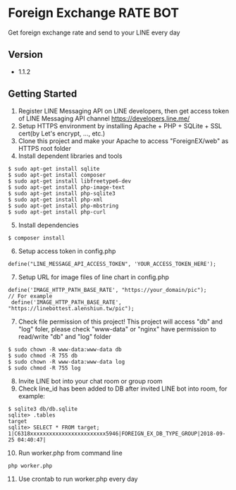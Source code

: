 # Foreign Exchange RATE BOT

Get foreign exchange rate and send to your LINE every day

## Version

* 1.1.2

## Getting Started

1. Register LINE Messaging API on LINE developers, then get access token of LINE Messaging API channel
https://developers.line.me/
2. Setup HTTPS environment by installing Apache + PHP + SQLite + SSL cert(by Let's encrypt, ..., etc.)
3. Clone this project and make your Apache to access "ForeignEX/web" as HTTPS root folder
4. Install dependent libraries and tools
```text
$ sudo apt-get install sqlite
$ sudo apt-get install composer
$ sudo apt-get install libfreetype6-dev
$ sudo apt-get install php-image-text
$ sudo apt-get install php-sqlite3
$ sudo apt-get install php-xml
$ sudo apt-get install php-mbstring
$ sudo apt-get install php-curl
```

5. Install dependencies
```text
$ composer install
```

6. Setup access token in config.php
```text
define("LINE_MESSAGE_API_ACCESS_TOKEN", 'YOUR_ACCESS_TOKEN_HERE');
```

7. Setup URL for image files of line chart in config.php
```text
define('IMAGE_HTTP_PATH_BASE_RATE', "https://your_domain/pic");
// For example
 define('IMAGE_HTTP_PATH_BASE_RATE', "https://linebottest.alenshiun.tw/pic");
```

7. Check file permission of this project! This project will access "db" and "log" foler, please check "www-data" or "nginx" have permission to read/write "db" and "log" folder
```text
$ sudo chown -R www-data:www-data db
$ sudo chmod -R 755 db
$ sudo chown -R www-data:www-data log
$ sudo chmod -R 755 log
```

8. Invite LINE bot into your chat room or group room
9. Check line_id has been added to DB after invited LINE bot into room, for example:
```text
$ sqlite3 db/db.sqlite
sqlite> .tables
target
sqlite> SELECT * FROM target;
1|C6318xxxxxxxxxxxxxxxxxxxxxxxx5946|FOREIGN_EX_DB_TYPE_GROUP|2018-09-25 04:40:47|
```

10. Run worker.php from command line
```text
php worker.php
```

11. Use crontab to run worker.php every day


